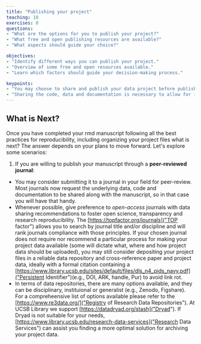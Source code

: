 ```yaml
--- 
title: "Publishing your project"
teaching: 10
exercises: 0
questions:
- "What are the options for you to publish your project?"
- "What free and open publishing resources are available?"
- "What aspects should guide your choice?"

objectives:
- "Identify different ways you can publish your project."
- "Overview of some free and open resources available."
- "Learn which factors should guide your decision-making process."

keypoints:
- "You may choose to share and publish your data project before publishing its associated manuscript."
- "Sharing the code, data and documentation is necessary to allow for inspection and research reproducibility."
---
```


## What is Next?

Once you have completed your rmd manuscript following all the best practices for reproducibility, including organizing your project files what is next? 
The answer depends on your plans to move forward. Let's explore some scenarios:
1) If you are willing to publish your manuscript through a **peer-reviewed journal**:
- You may consider submitting it to a journal in your field for peer-review. Most journals now request the underlying data, code and documentation to be shared along with the manuscript, so in that case you will have that handy. 
- Whenever possible, give preference to *open-access* journals with data sharing recommendations to foster open science, transparency and research reproducibility. The [https://topfactor.org/journals]("TOP factor") allows you to search by journal title and/or discipline and will rank journals compliance with those principles. If your chosen journal does not require nor recommend a particular process for making your project data available (some will dictate what, where and how project data should be uploaded), you may still consider depositing your project files in a reliable data repository and cross-reference paper and project data, ideally with a formal citation containing a [https://www.library.ucsb.edu/sites/default/files/dls_n4_pids_navy.pdf]("Persistent Identifier")(e.g., DOI, ARK, handle, Pur) to avoid link rot. 
- In terms of data repositories, there are many options available, and they can be disciplinary, instituional or generalist (e.g., Zenodo, Figshare). For a compreheensive list of options available please refer to the [https://www.re3data.org/]("Registry of Research Data Repositories"). At UCSB Library we support [https://datadryad.org/stash]("Dryad"). If Dryad is not suitable for your needs, [https://www.library.ucsb.edu/research-data-services]("Research Data Services") can assist you finding a more optimal solution for archiving your project data.   
